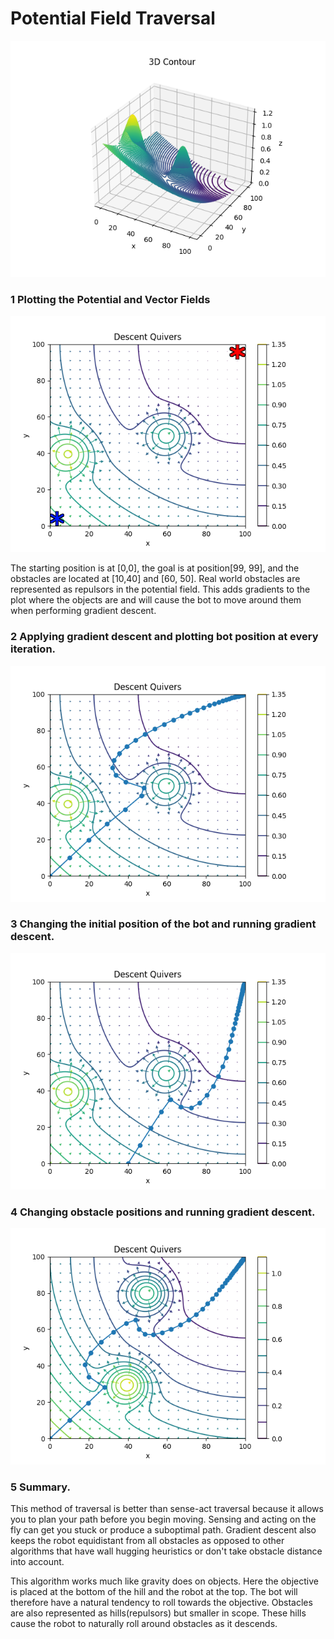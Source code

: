 # Potential Field Traversal
<p align="center">
  <img src="images/3dContour.png" />
</p>

### 1 Plotting the Potential and Vector Fields
<p align="center">
  <img src="images/descentQuivers.png" />
</p>
The starting position is at [0,0], the goal is at position[99, 99], and the obstacles are located at [10,40] and [60, 50].
Real world obstacles are represented as repulsors in the potential field. This adds gradients to the plot where the objects are and will cause the bot to move around them when performing gradient descent. 

### 2 Applying gradient descent and plotting bot position at every iteration.
<p align="center">
  <img src="images/descent1.png" />
</p>

### 3 Changing the initial position of the bot and running gradient descent.
<p align="center">
  <img src="images/descent2.png" />
</p>

### 4 Changing obstacle positions and running gradient descent.
<p align="center">
  <img src="images/descent3.png" />
</p>

### 5 Summary.
This method of traversal is better than sense-act traversal because it allows you to plan your path before you begin moving. Sensing and acting on the fly can get you stuck or produce a suboptimal path. Gradient descent also keeps the robot equidistant from all obstacles as opposed to other algorithms that have wall hugging heuristics or don't take obstacle distance into account.

This algorithm works much like gravity does on objects. Here the objective is placed at the bottom of the hill and the robot at the top. The bot will therefore have a natural tendency to roll towards the objective. Obstacles are also represented as hills(repulsors) but smaller in scope. These hills cause the robot to naturally roll around obstacles as it descends.

